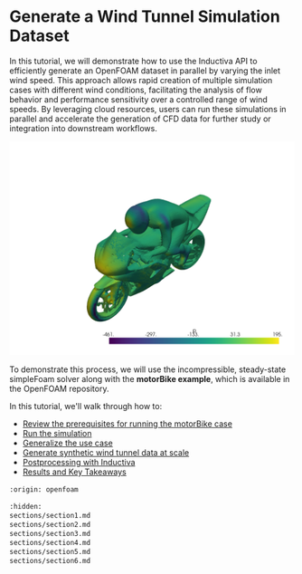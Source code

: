 # Generate a Wind Tunnel Simulation Dataset
In this tutorial, we will demonstrate how to use the Inductiva API to efficiently generate an OpenFOAM dataset 
in parallel by varying the inlet wind speed. This approach allows rapid creation of multiple simulation cases 
with different wind conditions, facilitating the analysis of flow behavior and performance sensitivity over 
a controlled range of wind speeds. By leveraging cloud resources, users can run these simulations in parallel 
and accelerate the generation of CFD data for further study or integration into downstream workflows.

<p align="center"><img src="../_static/bike_pressure_field.png" alt="OpenFOAM motorBike visualization" width="700"></p>

To demonstrate this process, we will use the incompressible, steady-state simpleFoam solver along with 
the **motorBike example**, which is available in the OpenFOAM repository.

In this tutorial, we'll walk through how to:
- [Review the prerequisites for running the motorBike case](https://inductiva.ai/guides/openfoam/generate-wind-tunnel-dataset/sections/section1)
- [Run the simulation](https://inductiva.ai/guides/openfoam/generate-wind-tunnel-dataset/sections/section2)
- [Generalize the use case](https://inductiva.ai/guides/openfoam/generate-wind-tunnel-dataset/sections/section3)
- [Generate synthetic wind tunnel data at scale](https://inductiva.ai/guides/openfoam/generate-wind-tunnel-dataset/sections/section4)
- [Postprocessing with Inductiva](https://inductiva.ai/guides/openfoam/generate-wind-tunnel-dataset/sections/section5)
- [Results and Key Takeaways](https://inductiva.ai/guides/openfoam/generate-wind-tunnel-dataset/sections/section6)

```{banner_small}
:origin: openfoam
```


```{toctree}
:hidden:
sections/section1.md
sections/section2.md
sections/section3.md
sections/section4.md
sections/section5.md
sections/section6.md
```
